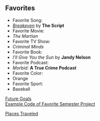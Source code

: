 ## Favorites

* Favorite Song:
 * [_Breakeven_](https://youtu.be/MzCLLHscMOw) by **The Script**
* Favorite Movie:
 * _The Martian_
* Favorite TV Show:
 * _Criminal Minds_
* Favorite Book:
 * _I'll Give You the Sun_ by **Jandy Nelson**
* Favorite Podcast:
 * _Morbid_: **A True Crime Podcast**
* Favorite Color:
 * Orange
* Favorite Sport:
 * Baseball
    
[Future Goals](GOALS.md)  
[Example Code of Favorite Semester Project](PROJECTS.md)  

[Places Traveled](TRAVELIST.md)
